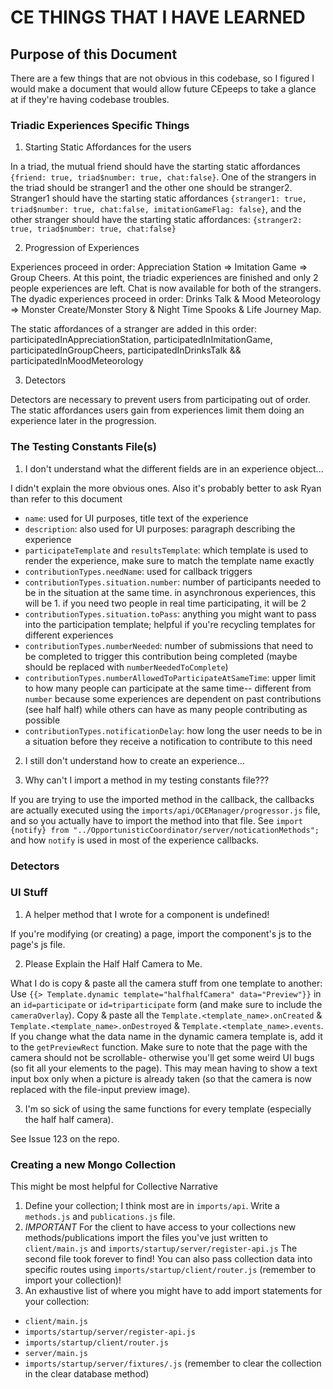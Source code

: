 # CE THINGS THAT I HAVE LEARNED

## Purpose of this Document
There are a few things that are not obvious in this codebase, so I figured I would make a document that would allow future CEpeeps to take a glance at if they're having codebase troubles.

### Triadic Experiences Specific Things
1. Starting Static Affordances for the users

In a triad, the mutual friend should have the starting static affordances `{friend: true, triad$number: true, chat:false}`. One of the strangers in the triad should be stranger1 and the other one should be stranger2. Stranger1 should have the starting static affordances `{stranger1: true, triad$number: true, chat:false, imitationGameFlag: false}`, and the other stranger should have the starting static affordances: `{stranger2: true, triad$number: true, chat:false}`

2. Progression of Experiences

Experiences proceed in order: Appreciation Station => Imitation Game => Group Cheers. At this point, the triadic experiences are finished and only 2 people experiences are left. Chat is now available for both of the strangers. The dyadic experiences proceed in order:
Drinks Talk & Mood Meteorology => Monster Create/Monster Story & Night Time Spooks & Life Journey Map.

The static affordances of a stranger are added in this order: participatedInAppreciationStation, participatedInImitationGame, participatedInGroupCheers,
participatedInDrinksTalk && participatedInMoodMeteorology

3. Detectors

Detectors are necessary to prevent users from participating out of order. The static affordances users gain from experiences limit them doing an experience later in the progression.

### The Testing Constants File(s)
1. I don't understand what the different fields are in an experience object...

I didn't explain the more obvious ones. Also it's probably better to ask Ryan than refer to this document
- `name`: used for UI purposes, title text of the experience
- `description`: also used for UI purposes: paragraph describing the experience
- `participateTemplate` and `resultsTemplate`: which template is used to render the experience,
make sure to match the template name exactly
- `contributionTypes.needName`: used for callback triggers
- `contributionTypes.situation.number`: number of participants needed to be in the situation at the same time. in asynchronous experiences, this will be 1. if you need two people in real time participating, it will be 2
- `contributionTypes.situation.toPass`: anything you might want to pass into the participation template; helpful if you're recycling templates for different experiences
- `contributionTypes.numberNeeded`: number of submissions that need to be completed to trigger this contribution being completed (maybe should be replaced with `numberNeededToComplete`)
- `contributionTypes.numberAllowedToParticipateAtSameTime`: upper limit to how many people can participate at the same time-- different from `number` because some experiences are dependent on past contributions (see half half) while others can have as many people contributing as possible
- `contributionTypes.notificationDelay`: how long the user needs to be in a situation before they receive a notification to contribute to this need

2. I still don't understand how to create an experience...

3. Why can't I import a method in my testing constants file???

If you are trying to use the imported method in the callback, the
callbacks are actually executed using the `imports/api/OCEManager/progressor.js` file, and so you actually have to import the method into that file. See `import {notify} from "../OpportunisticCoordinator/server/noticationMethods";` and how `notify` is used in most of the experience callbacks.

### Detectors

### UI Stuff
1. A helper method that I wrote for a component is undefined!

If you're modifying (or creating) a page, import the component's js to the page's js file.

2. Please Explain the Half Half Camera to Me.

What I do is copy & paste all the camera stuff from one template to another: Use `{{> Template.dynamic template="halfhalfCamera" data="Preview"}}` in an `id=participate` or `id=triparticipate` form (and make sure to include the `cameraOverlay`). Copy & paste all the  `Template.<template_name>.onCreated` & `Template.<template_name>.onDestroyed` & `Template.<template_name>.events`. If you change what the data name in the dynamic camera template is, add it to the `getPreviewRect` function. Make sure to note that the page with the camera should not be scrollable- otherwise you'll get some weird UI bugs (so fit all your elements to the page). This may mean having to show a text input box only when a picture is already taken (so that the camera is now replaced with the file-input preview image).

3. I'm so sick of using the same functions for every template (especially the half half camera).

See Issue 123 on the repo.

### Creating a new Mongo Collection
This might be most helpful for Collective Narrative
1. Define your collection; I think most are in `imports/api`. Write a `methods.js` and `publications.js` file.
2. *IMPORTANT* For the client to have access to your collections new methods/publications import the files you've just written to `client/main.js` and `imports/startup/server/register-api.js`
The second file took forever to find! You can also pass collection data into specific routes using `imports/startup/client/router.js` (remember to import your collection)!
3. An exhaustive list of where you might have to add import statements for your collection:
- `client/main.js`
- `imports/startup/server/register-api.js`
- `imports/startup/client/router.js`
- `server/main.js`
- `imports/startup/server/fixtures/.js` (remember to clear the collection in the clear database method)
